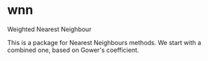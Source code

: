 # wnn
Weighted Nearest Neighbour

This is a package for Nearest Neighbours methods. We start with a combined one, based on Gower's coefficient.